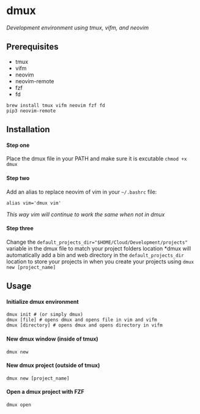 # dmux
*Development environment using tmux, vifm, and neovim*

## Prerequisites
- tmux
- vifm
- neovim
- neovim-remote
- fzf
- fd
```
brew install tmux vifm neovim fzf fd
pip3 neovim-remote
```

## Installation
#### Step one
Place the dmux file in your PATH and make sure it is excutable `chmod +x dmux`
#### Step two
Add an alias to replace neovim of vim in your `~/.bashrc` file: 
```
alias vim='dmux vim'
```
*This way vim will continue to work the same when not in dmux*
#### Step three
Change the `default_projects_dir="$HOME/Cloud/Development/projects"` variable in the dmux file to match your project folders location
*dmux will automatically add a bin and web directory in the `default_projects_dir` location to store your projects in when you create your projects using `dmux new [project_name]`

## Usage
#### Initialize dmux environment
`dmux init # (or simply dmux)`<br/>
`dmux [file] # opens dmux and opens file in vim and vifm`<br/>
`dmux [directory] # opens dmux and opens directory in vifm`<br/>

#### New dmux window (inside of tmux)
`dmux new`

#### New dmux project (outside of tmux)
`dmux new [project_name]`

#### Open a dmux project with FZF
`dmux open`
